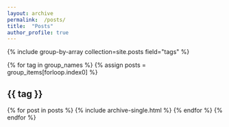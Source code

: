 ```yaml
---
layout: archive
permalink:  /posts/
title:  "Posts"
author_profile: true
---
```


{% include group-by-array collection=site.posts field="tags" %}

{% for tag in group_names %}
    {% assign posts = group_items[forloop.index0] %}
    <h2 id="{{ tag | slugify }}" class="archive'_subtitle">{{ tag }}</h2>
    {% for post in posts %}
        {% include archive-single.html %}
    {% endfor %}
{% endfor %}